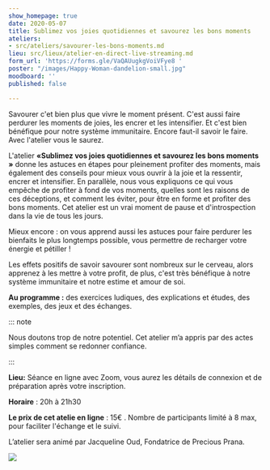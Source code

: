 ```yaml
---
show_homepage: true
date: 2020-05-07
title: Sublimez vos joies quotidiennes et savourez les bons moments
ateliers:
- src/ateliers/savourer-les-bons-moments.md
lieu: src/lieux/atelier-en-direct-live-streaming.md
form_url: 'https://forms.gle/VaQAUugkgVoiVFye8 '
poster: "/images/Happy-Woman-dandelion-small.jpg"
moodboard: ''
published: false

---
```

Savourer c'et bien plus que vivre le moment présent. C'est aussi faire perdurer les moments de joies, les encrer et les intensifier. Et c'est bien bénéfique pour notre système immunitaire. Encore faut-il savoir le faire. Avec l'atelier vous le saurez. 

L'atelier **«Sublimez vos joies quotidiennes et savourez les bons moments »** donne les astuces en étapes pour pleinement profiter des moments, mais également des conseils pour mieux vous ouvrir à la joie et la ressentir, encrer et intensifier. En parallèle, nous vous expliquons ce qui vous empêche de profiter à fond de vos moments, quelles sont les raisons de ces déceptions, et comment les éviter, pour être en forme et profiter des bons moments. Cet atelier est un vrai moment de pause et d'introspection dans la vie de tous les jours.

Mieux encore : on vous apprend aussi les astuces pour faire perdurer les bienfaits le plus longtemps possible, vous permettre de recharger votre énergie et pétiller !

Les effets positifs de savoir savourer sont nombreux sur le cerveau, alors apprenez à les mettre à votre profit, de plus, c'est très bénéfique à notre système immunitaire et notre estime et amour de soi.

**Au programme :** des exercices ludiques, des explications et études, des exemples, des jeux et des échanges.

::: note

Nous doutons trop de notre potentiel. Cet atelier m’a appris par des actes simples comment se redonner confiance.

:::

**Lieu:** Séance en ligne avec Zoom, vous aurez les détails de connexion et de préparation après votre inscription.

**Horaire** : 20h à 21h30 

**Le prix de cet atelie en ligne** : 15€ . Nombre de participants limité à 8 max, pour faciliter l'échange et le suivi.

L’atelier sera animé par Jacqueline Oud, Fondatrice de Precious Prana.

![](/images/illustrations/photography-of-woman-surrounded-by-sunflowers-andre-furtado.jpg)